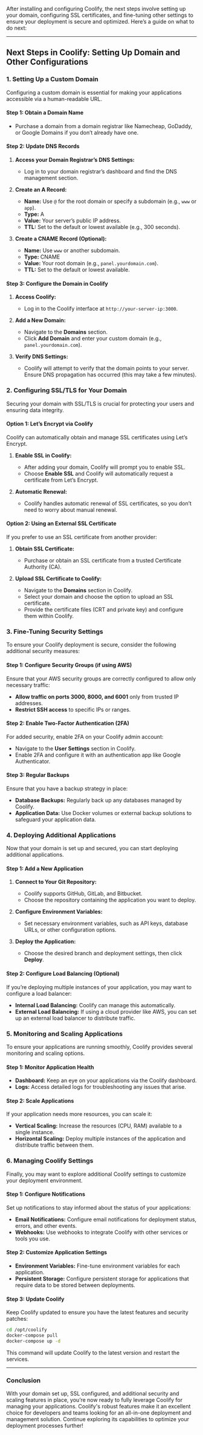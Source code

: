 After installing and configuring Coolify, the next steps involve setting up your domain, configuring SSL certificates, and fine-tuning other settings to ensure your deployment is secure and optimized. Here’s a guide on what to do next:

---

## **Next Steps in Coolify: Setting Up Domain and Other Configurations**

### **1. Setting Up a Custom Domain**

Configuring a custom domain is essential for making your applications accessible via a human-readable URL.

#### **Step 1: Obtain a Domain Name**

- Purchase a domain from a domain registrar like Namecheap, GoDaddy, or Google Domains if you don’t already have one.

#### **Step 2: Update DNS Records**

1. **Access your Domain Registrar’s DNS Settings:**
   - Log in to your domain registrar’s dashboard and find the DNS management section.

2. **Create an A Record:**
   - **Name:** Use `@` for the root domain or specify a subdomain (e.g., `www` or `app`).
   - **Type:** A
   - **Value:** Your server’s public IP address.
   - **TTL:** Set to the default or lowest available (e.g., 300 seconds).

3. **Create a CNAME Record (Optional):**
   - **Name:** Use `www` or another subdomain.
   - **Type:** CNAME
   - **Value:** Your root domain (e.g., `panel.yourdomain.com`).
   - **TTL:** Set to the default or lowest available.

#### **Step 3: Configure the Domain in Coolify**

1. **Access Coolify:**
   - Log in to the Coolify interface at `http://your-server-ip:3000`.

2. **Add a New Domain:**
   - Navigate to the **Domains** section.
   - Click **Add Domain** and enter your custom domain (e.g., `panel.yourdomain.com`).

3. **Verify DNS Settings:**
   - Coolify will attempt to verify that the domain points to your server. Ensure DNS propagation has occurred (this may take a few minutes).

### **2. Configuring SSL/TLS for Your Domain**

Securing your domain with SSL/TLS is crucial for protecting your users and ensuring data integrity.

#### **Option 1: Let’s Encrypt via Coolify**

Coolify can automatically obtain and manage SSL certificates using Let’s Encrypt.

1. **Enable SSL in Coolify:**
   - After adding your domain, Coolify will prompt you to enable SSL.
   - Choose **Enable SSL** and Coolify will automatically request a certificate from Let’s Encrypt.

2. **Automatic Renewal:**
   - Coolify handles automatic renewal of SSL certificates, so you don’t need to worry about manual renewal.

#### **Option 2: Using an External SSL Certificate**

If you prefer to use an SSL certificate from another provider:

1. **Obtain SSL Certificate:**
   - Purchase or obtain an SSL certificate from a trusted Certificate Authority (CA).

2. **Upload SSL Certificate to Coolify:**
   - Navigate to the **Domains** section in Coolify.
   - Select your domain and choose the option to upload an SSL certificate.
   - Provide the certificate files (CRT and private key) and configure them within Coolify.

### **3. Fine-Tuning Security Settings**

To ensure your Coolify deployment is secure, consider the following additional security measures:

#### **Step 1: Configure Security Groups (if using AWS)**

Ensure that your AWS security groups are correctly configured to allow only necessary traffic:

- **Allow traffic on ports 3000, 8000, and 6001** only from trusted IP addresses.
- **Restrict SSH access** to specific IPs or ranges.

#### **Step 2: Enable Two-Factor Authentication (2FA)**

For added security, enable 2FA on your Coolify admin account:

- Navigate to the **User Settings** section in Coolify.
- Enable 2FA and configure it with an authentication app like Google Authenticator.

#### **Step 3: Regular Backups**

Ensure that you have a backup strategy in place:

- **Database Backups:** Regularly back up any databases managed by Coolify.
- **Application Data:** Use Docker volumes or external backup solutions to safeguard your application data.

### **4. Deploying Additional Applications**

Now that your domain is set up and secured, you can start deploying additional applications.

#### **Step 1: Add a New Application**

1. **Connect to Your Git Repository:**
   - Coolify supports GitHub, GitLab, and Bitbucket.
   - Choose the repository containing the application you want to deploy.

2. **Configure Environment Variables:**
   - Set necessary environment variables, such as API keys, database URLs, or other configuration options.

3. **Deploy the Application:**
   - Choose the desired branch and deployment settings, then click **Deploy**.

#### **Step 2: Configure Load Balancing (Optional)**

If you’re deploying multiple instances of your application, you may want to configure a load balancer:

- **Internal Load Balancing:** Coolify can manage this automatically.
- **External Load Balancing:** If using a cloud provider like AWS, you can set up an external load balancer to distribute traffic.

### **5. Monitoring and Scaling Applications**

To ensure your applications are running smoothly, Coolify provides several monitoring and scaling options.

#### **Step 1: Monitor Application Health**

- **Dashboard:** Keep an eye on your applications via the Coolify dashboard.
- **Logs:** Access detailed logs for troubleshooting any issues that arise.

#### **Step 2: Scale Applications**

If your application needs more resources, you can scale it:

- **Vertical Scaling:** Increase the resources (CPU, RAM) available to a single instance.
- **Horizontal Scaling:** Deploy multiple instances of the application and distribute traffic between them.

### **6. Managing Coolify Settings**

Finally, you may want to explore additional Coolify settings to customize your deployment environment.

#### **Step 1: Configure Notifications**

Set up notifications to stay informed about the status of your applications:

- **Email Notifications:** Configure email notifications for deployment status, errors, and other events.
- **Webhooks:** Use webhooks to integrate Coolify with other services or tools you use.

#### **Step 2: Customize Application Settings**

- **Environment Variables:** Fine-tune environment variables for each application.
- **Persistent Storage:** Configure persistent storage for applications that require data to be stored between deployments.

#### **Step 3: Update Coolify**

Keep Coolify updated to ensure you have the latest features and security patches:

```bash
cd /opt/coolify
docker-compose pull
docker-compose up -d
```

This command will update Coolify to the latest version and restart the services.

---

### **Conclusion**

With your domain set up, SSL configured, and additional security and scaling features in place, you’re now ready to fully leverage Coolify for managing your applications. Coolify's robust features make it an excellent choice for developers and teams looking for an all-in-one deployment and management solution. Continue exploring its capabilities to optimize your deployment processes further!
